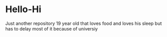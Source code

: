 # Hello-Hi
Just another repository 
19 year old that loves food and loves his sleep but has to delay most of it because of universiy
